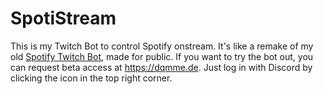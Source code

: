 # SpotiStream
This is my Twitch Bot to control Spotify onstream.
It's like a remake of my old [Spotify Twitch Bot](https://github.com/DQMME/spotifytwitchbot), made for public.
If you want to try the bot out, you can request beta access at https://dqmme.de. Just log in with Discord by clicking the icon in the top right corner.
